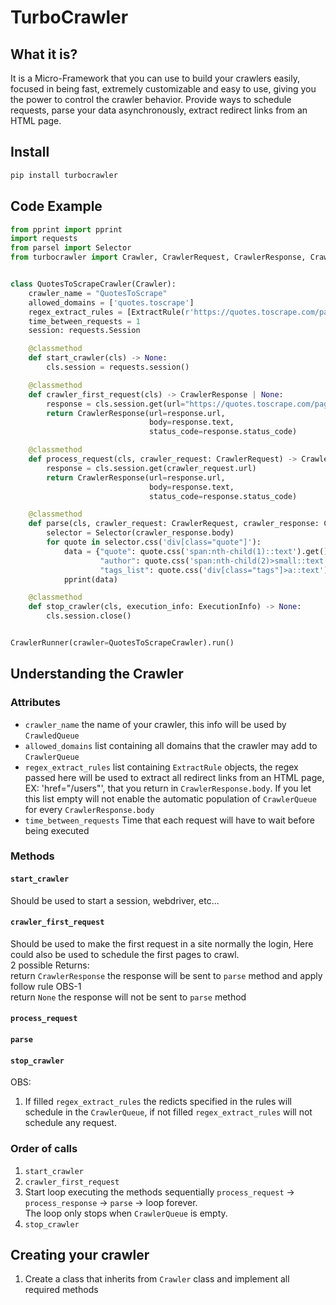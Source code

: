 # TurboCrawler

## What it is?
It is a Micro-Framework that you can use to build your crawlers easily, focused in being fast, extremely
customizable and easy to use, giving you the power to control the crawler behavior. Provide ways to schedule requests,
parse your data asynchronously, extract redirect links from an HTML page.


## Install
```sh
pip install turbocrawler
```

## Code Example
```python
from pprint import pprint
import requests
from parsel import Selector
from turbocrawler import Crawler, CrawlerRequest, CrawlerResponse, CrawlerRunner, ExecutionInfo, ExtractRule


class QuotesToScrapeCrawler(Crawler):
    crawler_name = "QuotesToScrape"
    allowed_domains = ['quotes.toscrape']
    regex_extract_rules = [ExtractRule(r'https://quotes.toscrape.com/page/[0-9]')]
    time_between_requests = 1
    session: requests.Session

    @classmethod
    def start_crawler(cls) -> None:
        cls.session = requests.session()

    @classmethod
    def crawler_first_request(cls) -> CrawlerResponse | None:
        response = cls.session.get(url="https://quotes.toscrape.com/page/1/")
        return CrawlerResponse(url=response.url,
                               body=response.text,
                               status_code=response.status_code)

    @classmethod
    def process_request(cls, crawler_request: CrawlerRequest) -> CrawlerResponse:
        response = cls.session.get(crawler_request.url)
        return CrawlerResponse(url=response.url,
                               body=response.text,
                               status_code=response.status_code)

    @classmethod
    def parse(cls, crawler_request: CrawlerRequest, crawler_response: CrawlerResponse) -> None:
        selector = Selector(crawler_response.body)
        for quote in selector.css('div[class="quote"]'):
            data = {"quote": quote.css('span:nth-child(1)::text').get()[1:-1],
                    "author": quote.css('span:nth-child(2)>small::text').get(),
                    "tags_list": quote.css('div[class="tags"]>a::text').getall()}
            pprint(data)

    @classmethod
    def stop_crawler(cls, execution_info: ExecutionInfo) -> None:
        cls.session.close()


CrawlerRunner(crawler=QuotesToScrapeCrawler).run()
```



## Understanding the Crawler
### Attributes
- `crawler_name` the name of your crawler, this info will be used by `CrawledQueue`
- `allowed_domains` list containing all domains that the crawler may add to `CrawlerQueue`
- `regex_extract_rules` list containing `ExtractRule` objects, the regex passed here will be 
used to extract all redirect links from an HTML page, EX: 'href="/users"', that you return in `CrawlerResponse.body`.
If you let this list empty will not enable the automatic population of `CrawlerQueue` for every `CrawlerResponse.body` 
- `time_between_requests` Time that each request will have to wait before being executed

### Methods
#### `start_crawler`
Should be used to start a session, webdriver, etc...

#### `crawler_first_request` 
Should be used to make the first request in a site normally the login,
Here could also be used to schedule the first pages to crawl.  
2 possible Returns:  
return `CrawlerResponse` the response will be sent to `parse` method and apply follow rule OBS-1  
return `None` the response will not be sent to `parse` method

#### `process_request`



#### `parse`
#### `stop_crawler`


OBS:
1. If filled `regex_extract_rules` the redicts specified in the rules will schedule 
in the `CrawlerQueue`, if not filled `regex_extract_rules` will not schedule any request.

### Order of calls
1. `start_crawler`
2. `crawler_first_request`
3. Start loop executing the methods sequentially `process_request` -> `process_response` -> `parse` -> loop forever.  
The loop only stops when `CrawlerQueue` is empty.
4. `stop_crawler`

## Creating your crawler
1. Create a class that inherits from `Crawler` class and implement all required methods